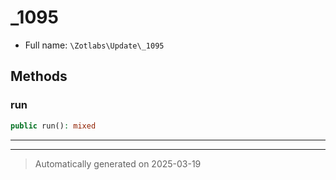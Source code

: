 
# _1095





* Full name: `\Zotlabs\Update\_1095`




## Methods


### run



```php
public run(): mixed
```












***


***
> Automatically generated on 2025-03-19
